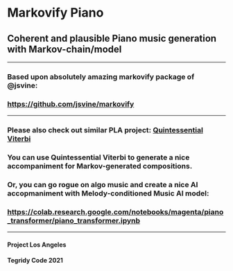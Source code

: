 # Markovify Piano
## Coherent and plausible Piano music generation with Markov-chain/model

***

### Based upon absolutely amazing markovify package of @jsvine:
### https://github.com/jsvine/markovify

***

### Please also check out similar PLA project: [Quintessential Viterbi](https://github.com/asigalov61/Quintessential-Viterbi)
### You can use Quintessential Viterbi to generate a nice accompaniment for Markov-generated compositions.

### Or, you can go rogue on algo music and create a nice AI accopmaniment with Melody-conditioned Music AI model:
### https://colab.research.google.com/notebooks/magenta/piano_transformer/piano_transformer.ipynb

***

#### Project Los Angeles
#### Tegridy Code 2021
